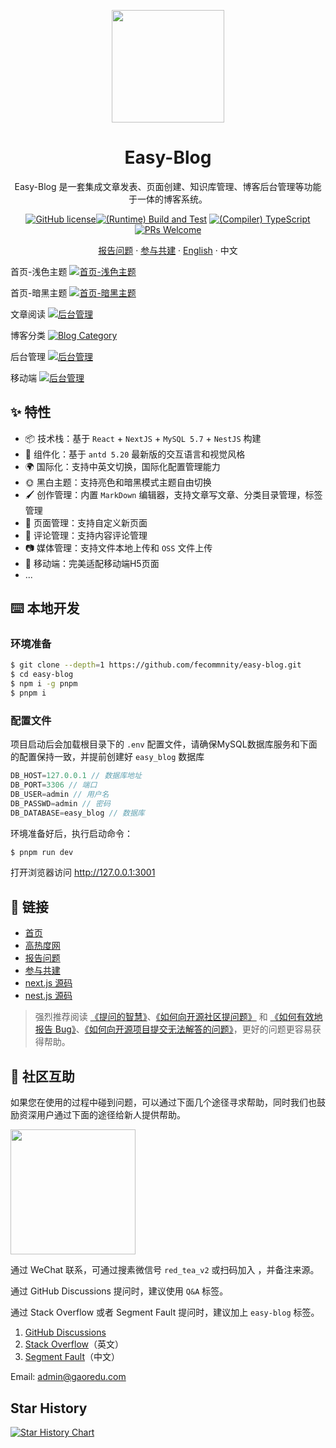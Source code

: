 <div align="center"><a name="readme-top"></a>

<a href="https://gaoredu.com" title="高热度网"><img height="180" src="https://www.gaoredu.com/wp-content/uploads/2023/10/logo.png"></a>

<h1>Easy-Blog</h1>

Easy-Blog 是一套集成文章发表、页面创建、知识库管理、博客后台管理等功能于一体的博客系统。

[![GitHub license](https://img.shields.io/badge/license-Apache-blue.svg)](https://github.com/fecommunity/easy-blog/blob/master/LICENSE)[![(Runtime) Build and Test](https://github.com/facebook/react/actions/workflows/runtime_build_and_test.yml/badge.svg)](https://github.com/fecommunity/easy-blog/blob/master/package.json) [![(Compiler) TypeScript](https://github.com/facebook/react/actions/workflows/compiler_typescript.yml/badge.svg?branch=main)](https://github.com/fecommunity/easy-blog/blob/master/client/tsconfig.json) [![PRs Welcome](https://img.shields.io/badge/PRs-welcome-brightgreen.svg)](https://github.com/fecommunity/easy-blog/pulls)

[报告问题](https://github.com/fecommunity/easy-blog/issues) · [参与共建](https://github.com/fecommunity/easy-blog/pulls) · [English](./README.md) · 中文
</div>

首页-浅色主题
[![首页-浅色主题](./public/light.png)](https://gaoredu.com)

首页-暗黑主题
[![首页-暗黑主题](./public/dark.png)](https://gaoredu.com)

文章阅读
[![后台管理](./public/en-reading.png)](https://gaoredu.com)

博客分类
[![Blog Category](./public/category.png)](https://gaoredu.com)

后台管理
[![后台管理](./public/admin.png)](https://gaoredu.com)

移动端
[![后台管理](./public/mobile.png)](https://gaoredu.com)

## ✨ 特性

- 📦 技术栈：基于 `React` + `NextJS` + `MySQL 5.7` + `NestJS` 构建
- 🌈 组件化：基于 `antd 5.20` 最新版的交互语言和视觉风格
- 🌍 国际化：支持中英文切换，国际化配置管理能力
- 🌞 黑白主题：支持亮色和暗黑模式主题自由切换
- 🖌️ 创作管理：内置 `MarkDown` 编辑器，支持文章写文章、分类目录管理，标签管理
- 📃 页面管理：支持自定义新页面
- 💬 评论管理：支持内容评论管理
- 📷️ 媒体管理：支持文件本地上传和 `OSS` 文件上传
- 📱 移动端：完美适配移动端H5页面
- ...

## ⌨️ 本地开发

### 环境准备
```bash
$ git clone --depth=1 https://github.com/fecommnity/easy-blog.git
$ cd easy-blog
$ npm i -g pnpm
$ pnpm i
```

### 配置文件

项目启动后会加载根目录下的 `.env` 配置文件，请确保MySQL数据库服务和下面的配置保持一致，并提前创建好 `easy_blog` 数据库

```js
DB_HOST=127.0.0.1 // 数据库地址
DB_PORT=3306 // 端口
DB_USER=admin // 用户名
DB_PASSWD=admin // 密码
DB_DATABASE=easy_blog // 数据库
```

环境准备好后，执行启动命令：

```bash
$ pnpm run dev
```

打开浏览器访问 http://127.0.0.1:3001


## 🔗 链接

- [首页](https://github.com/fecommunity/easy-blog)
- [高热度网](https://gaoredu.com)
- [报告问题](https://github.com/fecommunity/easy-blog/issues)
- [参与共建](https://github.com/fecommunity/easy-blog/pulls) 
- [next.js 源码](https://github.com/vercel/next.js)
- [nest.js 源码](https://github.com/nestjs/nest)


> 强烈推荐阅读 [《提问的智慧》](https://github.com/ryanhanwu/How-To-Ask-Questions-The-Smart-Way)、[《如何向开源社区提问题》](https://github.com/seajs/seajs/issues/545) 和 [《如何有效地报告 Bug》](http://www.chiark.greenend.org.uk/%7Esgtatham/bugs-cn.html)、[《如何向开源项目提交无法解答的问题》](https://zhuanlan.zhihu.com/p/25795393)，更好的问题更容易获得帮助。

## 👥 社区互助

如果您在使用的过程中碰到问题，可以通过下面几个途径寻求帮助，同时我们也鼓励资深用户通过下面的途径给新人提供帮助。
<div>
<a href="https://gaoredu.com" title="高热度网"><img height="200" src="https://www.gaoredu.com/wp-content/uploads/2024/08/WechatIMG23.jpg"></a>
</div>

通过 WeChat 联系，可通过搜素微信号 `red_tea_v2` 或扫码加入 ，并备注来源。

通过 GitHub Discussions 提问时，建议使用 `Q&A` 标签。

通过 Stack Overflow 或者 Segment Fault 提问时，建议加上 `easy-blog` 标签。


1. [GitHub Discussions](https://github.com/ant-design/ant-design/discussions)
2. [Stack Overflow](http://stackoverflow.com/questions/tagged/antd)（英文）
3. [Segment Fault](https://segmentfault.com/t/antd)（中文）

Email: admin@gaoredu.com


## Star History

[![Star History Chart](https://api.star-history.com/svg?repos=fecommunity/easy-blog&type=Date)](https://star-history.com/#fecommunity/easy-blog&Date)